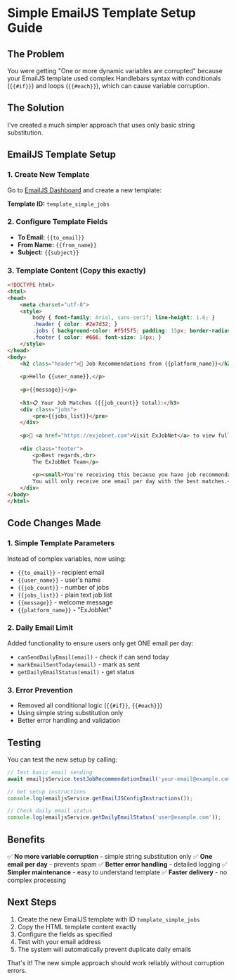 # Simple EmailJS Template Setup Guide

## The Problem
You were getting "One or more dynamic variables are corrupted" because your EmailJS template used complex Handlebars syntax with conditionals (`{{#if}}`) and loops (`{{#each}}`), which can cause variable corruption.

## The Solution
I've created a much simpler approach that uses only basic string substitution.

## EmailJS Template Setup

### 1. Create New Template
Go to [EmailJS Dashboard](https://dashboard.emailjs.com/) and create a new template:

**Template ID:** `template_simple_jobs`

### 2. Configure Template Fields
- **To Email:** `{{to_email}}`
- **From Name:** `{{from_name}}`
- **Subject:** `{{subject}}`

### 3. Template Content (Copy this exactly)
```html
<!DOCTYPE html>
<html>
<head>
    <meta charset="utf-8">
    <style>
        body { font-family: Arial, sans-serif; line-height: 1.6; }
        .header { color: #2e7d32; }
        .jobs { background-color: #f5f5f5; padding: 15px; border-radius: 5px; }
        .footer { color: #666; font-size: 14px; }
    </style>
</head>
<body>
    <h2 class="header">🎯 Job Recommendations from {{platform_name}}</h2>
    
    <p>Hello {{user_name}},</p>
    
    <p>{{message}}</p>
    
    <h3>📋 Your Job Matches ({{job_count}} total):</h3>
    <div class="jobs">
        <pre>{{jobs_list}}</pre>
    </div>
    
    <p>📱 <a href="https://exjobnet.com">Visit ExJobNet</a> to view full details and apply!</p>
    
    <div class="footer">
        <p>Best regards,<br>
        The ExJobNet Team</p>
        
        <p><small>You're receiving this because you have job recommendation notifications enabled. 
        You will only receive one email per day with the best matches.</small></p>
    </div>
</body>
</html>
```

## Code Changes Made

### 1. Simple Template Parameters
Instead of complex variables, now using:
- `{{to_email}}` - recipient email
- `{{user_name}}` - user's name  
- `{{job_count}}` - number of jobs
- `{{jobs_list}}` - plain text job list
- `{{message}}` - welcome message
- `{{platform_name}}` - "ExJobNet"

### 2. Daily Email Limit
Added functionality to ensure users only get ONE email per day:
- `canSendDailyEmail(email)` - check if can send today
- `markEmailSentToday(email)` - mark as sent
- `getDailyEmailStatus(email)` - get status

### 3. Error Prevention
- Removed all conditional logic (`{{#if}}`, `{{#each}}`)
- Using simple string substitution only
- Better error handling and validation

## Testing

You can test the new setup by calling:

```javascript
// Test basic email sending
await emailjsService.testJobRecommendationEmail('your-email@example.com');

// Get setup instructions
console.log(emailjsService.getEmailJSConfigInstructions());

// Check daily email status
console.log(emailjsService.getDailyEmailStatus('user@example.com'));
```

## Benefits

✅ **No more variable corruption** - simple string substitution only
✅ **One email per day** - prevents spam
✅ **Better error handling** - detailed logging
✅ **Simpler maintenance** - easy to understand template
✅ **Faster delivery** - no complex processing

## Next Steps

1. Create the new EmailJS template with ID `template_simple_jobs`
2. Copy the HTML template content exactly
3. Configure the fields as specified
4. Test with your email address
5. The system will automatically prevent duplicate daily emails

That's it! The new simple approach should work reliably without corruption errors.